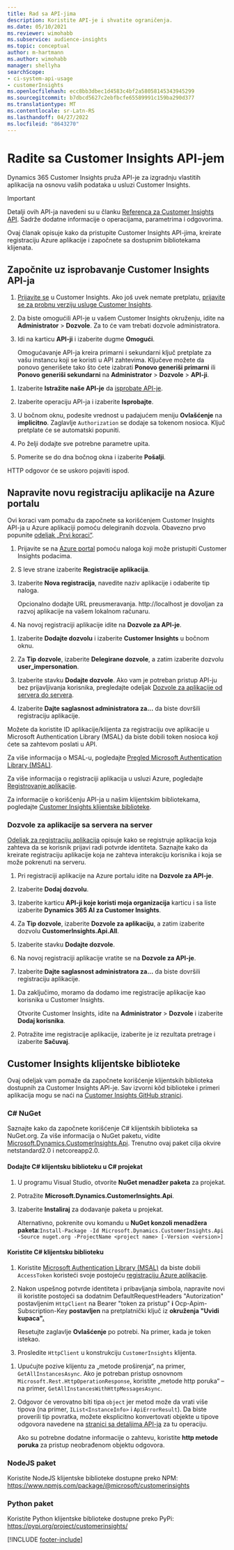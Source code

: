 ```yaml
---
title: Rad sa API-jima
description: Koristite API-je i shvatite ograničenja.
ms.date: 05/10/2021
ms.reviewer: wimohabb
ms.subservice: audience-insights
ms.topic: conceptual
author: m-hartmann
ms.author: wimohabb
manager: shellyha
searchScope:
- ci-system-api-usage
- customerInsights
ms.openlocfilehash: ecc8bb3dbec1d4583c4bf2a58058145343945299
ms.sourcegitcommit: b7dbcd5627c2ebfbcfe65589991c159ba290d377
ms.translationtype: MT
ms.contentlocale: sr-Latn-RS
ms.lasthandoff: 04/27/2022
ms.locfileid: "8643270"
---
```

# <a name="work-with-customer-insights-apis"></a>Radite sa Customer Insights API-jem

Dynamics 365 Customer Insights pruža API-je za izgradnju vlastitih aplikacija na osnovu vaših podataka u usluzi Customer Insights.

> [!IMPORTANT]
> Detalji ovih API-ja navedeni su u članku [Referenca za Customer Insights API](https://developer.ci.ai.dynamics.com/api-details#api=CustomerInsights). Sadrže dodatne informacije o operacijama, parametrima i odgovorima.

Ovaj članak opisuje kako da pristupite Customer Insights API-jima, kreirate registraciju Azure aplikacije i započnete sa dostupnim bibliotekama klijenata.

## <a name="get-started-trying-the-customer-insights-apis"></a>Započnite uz isprobavanje Customer Insights API-ja

1. [Prijavite se](https://home.ci.ai.dynamics.com) u Customer Insights. Ako još uvek nemate pretplatu, [prijavite se za probnu verziju usluge Customer Insights](https://aka.ms/tryci).

1. Da biste omogućili API-je u vašem Customer Insights okruženju, idite na **Administrator** > **Dozvole**. Za to će vam trebati dozvole administratora.

1. Idi na karticu **API-ji** i izaberite dugme **Omogući**.    
 
   Omogućavanje API-ja kreira primarni i sekundarni ključ pretplate za vašu instancu koji se koristi u API zahtevima. Ključeve možete da ponovo generišete tako što ćete izabrati **Ponovo generiši primarni** ili **Ponovo generiši sekundarni** na **Administrator** > **Dozvole** > **API-ji**.

<!--  :::image type="content" source="media/enable-apis.gif" alt-text="Enable Customer Insights APIs."::: -->

1. Izaberite **Istražite naše API-je** da [isprobate API-je](https://developer.ci.ai.dynamics.com/api-details#api=CustomerInsights&operation=Get-all-instances).

1. Izaberite operaciju API-ja i izaberite **Isprobajte**.

1. U bočnom oknu, podesite vrednost u padajućem meniju **Ovlašćenje** na **implicitno**. Zaglavlje `Authorization` se dodaje sa tokenom nosioca. Ključ pretplate će se automatski popuniti.
  
1. Po želji dodajte sve potrebne parametre upita.

1. Pomerite se do dna bočnog okna i izaberite **Pošalji**.

HTTP odgovor će se uskoro pojaviti ispod.

<!--   :::image type="content" source="media/try-apis.gif" alt-text="How to test the APIs."::: -->

## <a name="create-a-new-app-registration-in-the-azure-portal"></a>Napravite novu registraciju aplikacije na Azure portalu

Ovi koraci vam pomažu da započnete sa korišćenjem Customer Insights API-ja u Azure aplikaciji pomoću delegiranih dozvola. Obavezno prvo popunite [odeljak „Prvi koraci“](#get-started-trying-the-customer-insights-apis).

1. Prijavite se na [Azure portal](https://portal.azure.com) pomoću naloga koji može pristupiti Customer Insights podacima.

1. S leve strane izaberite **Registracije aplikacija**.

1. Izaberite **Nova registracija**, navedite naziv aplikacije i odaberite tip naloga.
 
   Opcionalno dodajte URL preusmeravanja. http://localhost je dovoljan za razvoj aplikacije na vašem lokalnom računaru.

1. Na novoj registraciji aplikacije idite na **Dozvole za API-je**.

<!--   :::image type="content" source="media/app-registration-1.gif" alt-text="How to set API permissions in App registration."::: -->

1. Izaberite **Dodajte dozvolu** i izaberite **Customer Insights** u bočnom oknu.

1. Za **Tip dozvole**, izaberite **Delegirane dozvole**, a zatim izaberite dozvolu **user_impersonation**.

1. Izaberite stavku **Dodajte dozvole**. Ako vam je potreban pristup API-ju bez prijavljivanja korisnika, pregledajte odeljak [Dozvole za aplikacije od servera do servera](#server-to-server-application-permissions).

1. Izaberite **Dajte saglasnost administratora za...** da biste dovršili registraciju aplikacije.

Možete da koristite ID aplikacije/klijenta za registraciju ove aplikacije u Microsoft Authentication Library (MSAL) da biste dobili token nosioca koji ćete sa zahtevom poslati u API.

<!-- :::image type="content" source="media/grant-admin-consent.gif" alt-text="How to grant admin consent."::: -->

Za više informacija o MSAL-u, pogledajte [Pregled Microsoft Authentication Library (MSAL)](/azure/active-directory/develop/msal-overview).

Za više informacija o registraciji aplikacija u usluzi Azure, pogledajte [Registrovanje aplikacije](/azure/active-directory/develop/quickstart-register-app.md#register-an-application).

Za informacije o korišćenju API-ja u našim klijentskim bibliotekama, pogledajte [Customer Insights klijentske biblioteke](#customer-insights-client-libraries).

### <a name="server-to-server-application-permissions"></a>Dozvole za aplikacije sa servera na server

[Odeljak za registraciju aplikacija](#create-a-new-app-registration-in-the-azure-portal) opisuje kako se registruje aplikacija koja zahteva da se korisnik prijavi radi potvrde identiteta. Saznajte kako da kreirate registraciju aplikacije koja ne zahteva interakciju korisnika i koja se može pokrenuti na serveru.

1. Pri registraciji aplikacije na Azure portalu idite na **Dozvole za API-je**.

1. Izaberite **Dodaj dozvolu**. 

1. Izaberite karticu **API-ji koje koristi moja organizacija** karticu i sa liste izaberite **Dynamics 365 AI za Customer Insights**. 

1. Za **Tip dozvole**, izaberite **Dozvole za aplikaciju**, a zatim izaberite dozvolu **CustomerInsights.Api.All**.

1. Izaberite stavku **Dodajte dozvole**.

1. Na novoj registraciji aplikacije vratite se na **Dozvole za API-je**.

1. Izaberite **Dajte saglasnost administratora za...** da biste dovršili registraciju aplikacije.

 <!--  :::image type="content" source="media/grant-admin-consent.gif" alt-text="How to grant admin consent."::: -->

1. Da zaključimo, moramo da dodamo ime registracije aplikacije kao korisnika u Customer Insights.  
   
   Otvorite Customer Insights, idite na **Administrator** > **Dozvole** i izaberite **Dodaj korisnika**.

1. Potražite ime registracije aplikacije, izaberite je iz rezultata pretrage i izaberite **Sačuvaj**.

## <a name="customer-insights-client-libraries"></a>Customer Insights klijentske biblioteke

Ovaj odeljak vam pomaže da započnete korišćenje klijentskih biblioteka dostupnih za Customer Insights API-je. Sav izvorni kôd biblioteke i primeri aplikacija mogu se naći na [Customer Insights GitHub stranici](https://github.com/microsoft/Dynamics365-CustomerInsights-Client-Libraries). 

### <a name="c-nuget"></a>C# NuGet

Saznajte kako da započnete korišćenje C# klijentskih biblioteka sa NuGet.org. Za više informacija o NuGet paketu, vidite [Microsoft.Dynamics.CustomerInsights.Api](https://www.nuget.org/packages/Microsoft.Dynamics.CustomerInsights.Api/). Trenutno ovaj paket cilja okvire netstandard2.0 i netcoreapp2.0.

#### <a name="add-the-c-client-library-to-a-c-project"></a>Dodajte C# klijentsku biblioteku u C# projekat

1. U programu Visual Studio, otvorite **NuGet menadžer paketa** za projekat.

1. Potražite **Microsoft.Dynamics.CustomerInsights.Api**.

1. Izaberite **Instaliraj** za dodavanje paketa u projekat.
 
   Alternativno, pokrenite ovu komandu u **NuGet konzoli menadžera paketa**:`Install-Package -Id Microsoft.Dynamics.CustomerInsights.Api -Source nuget.org -ProjectName <project name> [-Version <version>]`

 <!--  :::image type="content" source="media/visual-studio-nuget-package.gif" alt-text="Add NuGet package to Visual Studio project."::: -->

#### <a name="use-the-c-client-library"></a>Koristite C# klijentsku biblioteku

1. Koristite [Microsoft Authentication Library (MSAL)](/azure/active-directory/develop/msal-overview) da biste dobili `AccessToken` koristeći svoje postojeću [registraciju Azure aplikacije](#create-a-new-app-registration-in-the-azure-portal).

1. Nakon uspešnog potvrde identiteta i pribavljanja simbola, napravite novi ili koristite postojeći sa dodatnim DefaultRequestHeaders "Autorization" postavljenim `HttpClient` na Bearer "token za pristup" **i** Ocp-Apim-Subscription-Key **postavljen** na pretplatnički ključ iz **okruženja "Uvidi kupaca"**[**.**](#get-started-trying-the-customer-insights-apis)   
 
   Resetujte zaglavlje **Ovlašćenje** po potrebi. Na primer, kada je token istekao.

1. Prosledite `HttpClient` u konstrukciju `CustomerInsights` klijenta.

<!--   :::image type="content" source="media/httpclient-sample.png" alt-text="Sample of httpclient."::: -->

1. Upućujte pozive klijentu za „metode proširenja“, na primer, `GetAllInstancesAsync`. Ako je potreban pristup osnovnom `Microsoft.Rest.HttpOperationResponse`, koristite „metode http poruka“ – na primer, `GetAllInstancesWithHttpMessagesAsync`.

1. Odgovor će verovatno biti tipa `object` jer metod može da vrati više tipova (na primer, `IList<InstanceInfo>` i `ApiErrorResult`). Da biste proverili tip povratka, možete eksplicitno konvertovati objekte u tipove odgovora navedene na [stranici sa detaljima API-ja](https://developer.ci.ai.dynamics.com/api-details#api=CustomerInsights) za tu operaciju.    
   
   Ako su potrebne dodatne informacije o zahtevu, koristite **http metode poruka** za pristup neobrađenom objektu odgovora.

### <a name="nodejs-package"></a>NodeJS paket

Koristite NodeJS klijentske biblioteke dostupne preko NPM: https://www.npmjs.com/package/@microsoft/customerinsights

### <a name="python-package"></a>Python paket

Koristite Python klijentske biblioteke dostupne preko PyPi: https://pypi.org/project/customerinsights/

[!INCLUDE [footer-include](includes/footer-banner.md)]

